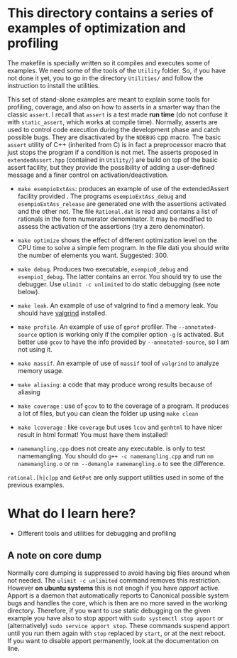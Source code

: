 # This directory contains a series of examples of optimization and profiling #

The makefile is specially written so it compiles and executes some of examples. We need some of the tools of the `Utility` folder. So, if you have not done it yet, 
you to go in the directory `Utilities/` and follow the instruction to install the utilities.

This  set of stand-alone examples are meant to explain some tools for profiling, coverage, and also on how to asserts in a smarter way than the classic `assert`. 
I recall that `assert` is a test made **run time** (do not confuse it with `static_assert`, which works at compile time). Normally, asserts are used to
control code execution during the development phase and catch possible bugs. They are disactivated by the `NDEBUG` cpp macro. The basic `assert` utility of C++ (inherited from C) is in fact a preprocessor macro that just stops the program if a condition is not met. The asserts proposed in `extendedAssert.hpp` (contained in `Utility/`)  are build on top 
of the basic assert facility, but they provide the possibility of adding a user-defined message and a finer control on activation/deactivation.

* `make esempioExtAss`: produces an example of use of the extendedAssert
     facility provided . The programs `esempioExtAss_debug` and `esempioExtAss_release` are generated one with the assertions
     activated and the other not. The file `Rational.dat` is read and contains a list of rationals in the form numerator denominator.
     It may be modified to assess the activation of the assertions (try a zero denominator).

* `make optimize` shows the effect of different optimization level on the CPU time to solve a simple fem program. In the file dati you should write the number of elements you want. Suggested: 300.

* `make debug`. Produces two executable, `esempio0_debug` and
     `esempio1_debug`. The latter contains an error. You should try to
     use the debugger. Use `ulimit -c unlimited` to do static debugging (see note below).

* `make leak`. An example of use of valgrind to find a memory leak. You should have [valgrind](https://valgrind.org/) installed.


* `make profile`. An example of use of `gprof` profiler. The `--annotated-source` option is  working only if the compiler option `-g` is activated. But better use `gcov` to have the 
info provided by `--annotated-source`, so I am not using it.

* `make massif`. An example of use of `massif` tool of `valgrind`  to analyze memory usage.

* `make aliasing`: a code that may produce wrong results because of aliasing

* `make coverage` : use of `gcov` to to the coverage of a program. It produces a lot
     of files, but you can clean the folder up using `make clean`

* `make lcoverage` : like `coverage` but uses `lcov` and `genhtml` to have nicer result in html format!  You must have them installed!
     
* `namemangling,cpp` does not create any executable. is only to test namemangling. You should do `g++ -c namemangling.cpp`
    and run `nm namemangling.o` or `nm --demangle namemangling.o` to see the difference.

`rational.[h|c]pp` and `GetPot` are only support utilities used in some of the previous examples. 

# What do I learn here? #
- Different tools and utilities for debugging and profiling

## A note on core dump
Normally core dumping is suppressed to avoid having big files around when not needed. The `ulimit -c unlimited` command
removes this restriction. However **on ubuntu systems** this is not enogh if you have *apport* active. Apport is a daemon that automatically reports to Canonical possible system bugs and handles the core, which is then are no more saved in the working directory. Therefore, if you want to use static debugging on the given example you have also to stop apport with `sudo systemctl stop apport` or (alternatively) `sudo service apport stop`. 
These commands suspend apport until you run them again with `stop` replaced by `start`, or at the next reboot. If you want to disable apport permanently, look at the documentation on line.
